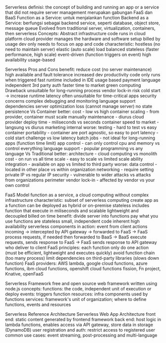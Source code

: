 Serverless
    definisi: the concept of building and running an app or a service that did not require server management
    merupakan gabungan FaaS dan BaaS
        Function as a Service: untuk menjalankan function
        Backend as a Service: berfungsi sebagai backend service, seperti database, object store, message queue
    Evolved from traditional server, virtualization, containers, then serverless
    Concepts:
        Abstract infrastructure
        code runs in cloud platform
        cloud provider manages the hardware and software setup
        billed by usage
        dev only needs to focus on app and code
    characteristic:
        hostless (no need to maintain server)
        elastic (auto scale)
        load balanced
        stateless (faster performance, high scale)
        event-driven (function triggers on event)
        high availability
        usage-based
        
Serverless Pros and Cons
    benefit:
        reduce cost (no server maintenance)
        high available and fault tolerance
        increased dev productivity
        code only runs when triggered
        fast runtime
        included in IDE
        usage based payment
        language independent
        3rd party auth
        faster time to market
        green computing
    Drawback
        unsuitable for long-running process
        vendor lock-in risk
        cold start -> increase runtime
        latency often unsuitable for time-critical apps
        security concerns
        complex debugging and monitoring
        language support dependencies
        server optimization loss (cannot manage server)
        no state persistence
    Vs Container
        better:
            cost - low vs high container
            scaling - from provider, container must scale manually
            maintenance - diurus cloud provider
            deploy time - miliseconds vs seconds container
            speed to market - langsung vs diurus marketing internal
        worse:
            testing - hard to test vs easy container
            portability - container are port agnostic, so easy to port
            latency - cold start challenge vs low latency
            batch jobs - not ideal for long-running apps (function time limit)
            app control - can only control cpu and memory vs control everything
            language support - popular programming vs any language
    Vs Traditional
        better:
            architecture - cloud computing vs monolith
            cost - on run vs all time
            scale - easy to scale vs limited scale ability
            integration - available on app vs limited to third party
        worse:
            data control - located in other place vs within organization
            networking - require setting private IP vs regular IP
            security - vulnerable to wider attacks vs attacks from organizations perimeter
            vendor lock-in - affected by vendor vs your own control
    
FaaS Model
    function as a service, a cloud computing without complex infrastructure
    characteristic:
        subset of serverless computing
        create app as a function
        can be deployed as hybrid or on-premise
        stateless
        includes function that execute in miliseconds and scalable
        lightweight and decoupled
        billed on time
    benefit:
        divide server into functions
        pay what you use
        functions are stateless small, independent code
        inherent high availability
    serverless components in action:
        event from client actions incoming -> intercepted by API gateway -> forwarded to FaaS -> FaaS process requests, if needed then forwarded to BaaS -> BaaS execute requests, sends response to FaaS -> FaaS sends response to API gateway who deliver to client
    FaaS principles:
        each function only do one action (must be efficient, lightweight and executes quickly)
        avoid function chain (too many process)
        limit dependencies on third-party libraries (slows down function)
    FaaS providers:
        AWS lambda, google cloud functions, azure functions, ibm cloud functions, openshift cloud functions
        fission, Fn project, Knative, openFaaS

Serverless Framework
    free and open source web framework written using node.js
    concepts:
        functions: the code, independent unit of execution or deploy
        events: triggers function
        resources: infra components used by functions
        services: framework's unit of organization; where to define functions, events and resources

Serverless Reference Architecture
    Serverless Web App Architecture
        front end: static content generated by frontend framework
        back end: host logic in lambda functions, enables access via API gateway, store data in storage (DynamoDB)
        user registration and auth: restrict access to registered user
    common use cases:
        event streaming, post-processing and multi-language